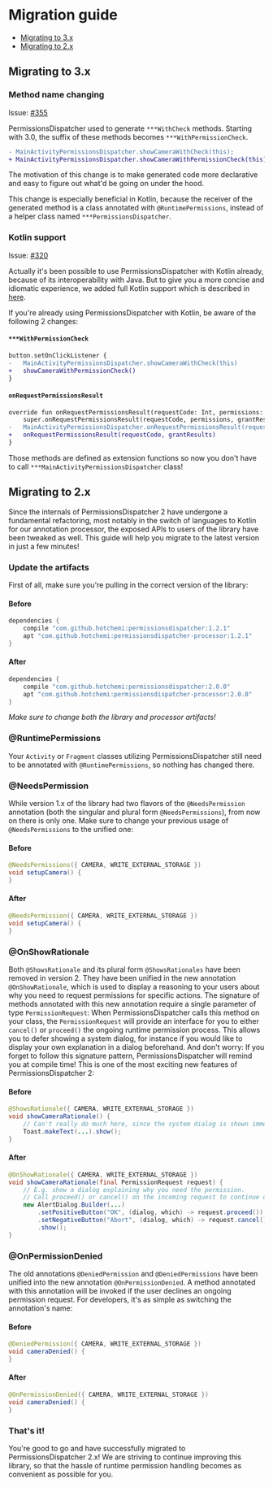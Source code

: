 # Migration guide

- [Migrating to 3.x](#migrating-to-permissionsdispatcher-3x)
- [Migrating to 2.x](#migrating-to-permissionsdispatcher-2x)

## Migrating to 3.x

### Method name changing

Issue: [#355](https://github.com/permissions-dispatcher/PermissionsDispatcher/issues/355)

PermissionsDispatcher used to generate `***WithCheck` methods.
Starting with 3.0, the suffix of these methods becomes `***WithPermissionCheck`.

```diff
- MainActivityPermissionsDispatcher.showCameraWithCheck(this);
+ MainActivityPermissionsDispatcher.showCameraWithPermissionCheck(this);
```

The motivation of this change is to make generated code more declarative and easy to figure out what'd be going on under the hood.

This change is especially beneficial in Kotlin, because the receiver of the generated method is a class annotated with `@RuntimePermissions`, instead of a helper class named `***PermissionsDispatcher`.

### Kotlin support

Issue: [#320](https://github.com/permissions-dispatcher/PermissionsDispatcher/issues/320)

Actually it's been possible to use PermissionsDispatcher with Kotlin already, because of its interoperability with Java. But to give you a more concise and idiomatic experience, we added full Kotlin support which is described in [here](kotlin_support.md).

If you're already using PermissionsDispatcher with Kotlin, be aware of the following 2 changes:

#### `***WithPermissionCheck`

```diff
button.setOnClickListener {
-   MainActivityPermissionsDispatcher.showCameraWithCheck(this)
+   showCameraWithPermissionCheck()
}
```

#### `onRequestPermissionsResult`

```diff
override fun onRequestPermissionsResult(requestCode: Int, permissions: Array<String>, grantResults: IntArray) {
    super.onRequestPermissionsResult(requestCode, permissions, grantResults)
-   MainActivityPermissionsDispatcher.onRequestPermissionsResult(requestCode, grantResults)
+   onRequestPermissionsResult(requestCode, grantResults)
}
```

Those methods are defined as extension functions so now you don't have to call `***MainActivityPermissionsDispatcher` class!

## Migrating to 2.x

Since the internals of PermissionsDispatcher 2 have undergone a fundamental refactoring, most notably in the switch of languages to Kotlin for our annotation processor, the exposed APIs to users of the library have been tweaked as well. This guide will help you migrate to the latest version in just a few minutes!

### Update the artifacts

First of all, make sure you're pulling in the correct version of the library:

#### Before
```groovy
dependencies {
    compile "com.github.hotchemi:permissionsdispatcher:1.2.1"
    apt "com.github.hotchemi:permissionsdispatcher-processor:1.2.1"
}
```

#### After
```groovy
dependencies {
    compile "com.github.hotchemi:permissionsdispatcher:2.0.0"
    apt "com.github.hotchemi:permissionsdispatcher-processor:2.0.0"
}
```

*Make sure to change both the library and processor artifacts!*

### @RuntimePermissions

Your `Activity` or `Fragment` classes utilizing PermissionsDispatcher still need to be annotated with `@RuntimePermissions`, so nothing has changed there.

### @NeedsPermission

While version 1.x of the library had two flavors of the `@NeedsPermission` annotation (both the singular and plural form `@NeedsPermissions`), from now on there is only one. Make sure to change your previous usage of `@NeedsPermissions` to the unified one:

#### Before
```java
@NeedsPermissions({ CAMERA, WRITE_EXTERNAL_STORAGE })
void setupCamera() {
}
```

#### After
```java
@NeedsPermission({ CAMERA, WRITE_EXTERNAL_STORAGE })
void setupCamera() {
}
```

### @OnShowRationale

Both `@ShowsRationale` and its plural form `@ShowsRationales` have been removed in version 2. They have been unified in the new annotation `@OnShowRationale`, which is used to display a reasoning to your users about why you need to request permissions for specific actions. The signature of methods annotated with this new annotation require a single parameter of type `PermissionRequest`: When PermissionsDispatcher calls this method on your class, the `PermissionRequest` will provide an interface for you to either `cancel()` or `proceed()` the ongoing runtime permission process. This allows you to defer showing a system dialog, for instance if you would like to display your own explanation in a dialog beforehand. And don't worry: If you forget to follow this signature pattern, PermissionsDispatcher will remind you at compile time! This is one of the most exciting new features of PermissionsDispatcher 2:

#### Before
```java
@ShowsRationale({ CAMERA, WRITE_EXTERNAL_STORAGE })
void showCameraRationale() {
    // Can't really do much here, since the system dialog is shown immediately afterwards...
    Toast.makeText(...).show();
}
```

#### After
```java
@OnShowRationale({ CAMERA, WRITE_EXTERNAL_STORAGE })
void showCameraRationale(final PermissionRequest request) {
    // E.g. show a dialog explaining why you need the permission.
    // Call proceed() or cancel() on the incoming request to continue or abort the current permissions process
    new AlertDialog.Builder(...)
        .setPositiveButton("OK", (dialog, which) -> request.proceed())
        .setNegativeButton("Abort", (dialog, which) -> request.cancel())
        .show();
}
```

### @OnPermissionDenied

The old annotations `@DeniedPermission` and `@DeniedPermissions` have been unified into the new annotation `@OnPermissionDenied`. A method annotated with this annotation will be invoked if the user declines an ongoing permission request. For developers, it's as simple as switching the annotation's name:

#### Before
```java
@DeniedPermission({ CAMERA, WRITE_EXTERNAL_STORAGE })
void cameraDenied() {
}
```

#### After
```java
@OnPermissionDenied({ CAMERA, WRITE_EXTERNAL_STORAGE })
void cameraDenied() {
}
```

### That's it!

You're good to go and have successfully migrated to PermissionsDispatcher 2.x! We are striving to continue improving this library, so that the hassle of runtime permission handling becomes as convenient as possible for you.
